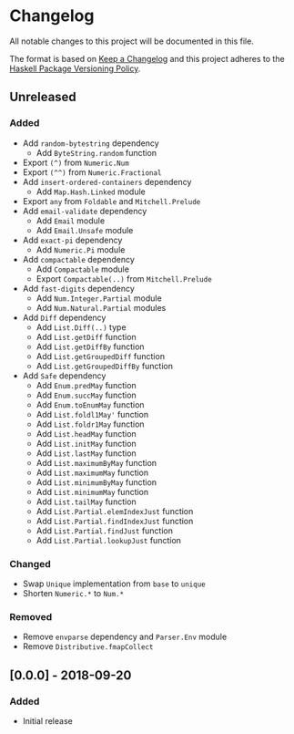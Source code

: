 # Changelog

All notable changes to this project will be documented in this file.

The format is based on [Keep a Changelog](http://keepachangelog.com/)
and this project adheres to the [Haskell Package Versioning Policy](https://pvp.haskell.org/).

## Unreleased

### Added
- Add `random-bytestring` dependency
  - Add `ByteString.random` function
- Export `(^)` from `Numeric.Num`
- Export `(^^)` from `Numeric.Fractional`
- Add `insert-ordered-containers` dependency
  - Add `Map.Hash.Linked` module
- Export `any` from `Foldable` and `Mitchell.Prelude`
- Add `email-validate` dependency
  - Add `Email` module
  - Add `Email.Unsafe` module
- Add `exact-pi` dependency
  - Add `Numeric.Pi` module
- Add `compactable` dependency
  - Add `Compactable` module
  - Export `Compactable(..)` from `Mitchell.Prelude`
- Add `fast-digits` dependency
  - Add `Num.Integer.Partial` module
  - Add `Num.Natural.Partial` modules
- Add `Diff` dependency
  - Add `List.Diff(..)` type
  - Add `List.getDiff` function
  - Add `List.getDiffBy` function
  - Add `List.getGroupedDiff` function
  - Add `List.getGroupedDiffBy` function
- Add `Safe` dependency
  - Add `Enum.predMay` function
  - Add `Enum.succMay` function
  - Add `Enum.toEnumMay` function
  - Add `List.foldl1May'` function
  - Add `List.foldr1May` function
  - Add `List.headMay` function
  - Add `List.initMay` function
  - Add `List.lastMay` function
  - Add `List.maximumByMay` function
  - Add `List.maximumMay` function
  - Add `List.minimumByMay` function
  - Add `List.minimumMay` function
  - Add `List.tailMay` function
  - Add `List.Partial.elemIndexJust` function
  - Add `List.Partial.findIndexJust` function
  - Add `List.Partial.findJust` function
  - Add `List.Partial.lookupJust` function

### Changed
- Swap `Unique` implementation from `base` to `unique`
- Shorten `Numeric.*` to `Num.*`

### Removed
- Remove `envparse` dependency and `Parser.Env` module
- Remove `Distributive.fmapCollect`

## [0.0.0] - 2018-09-20

### Added
- Initial release
